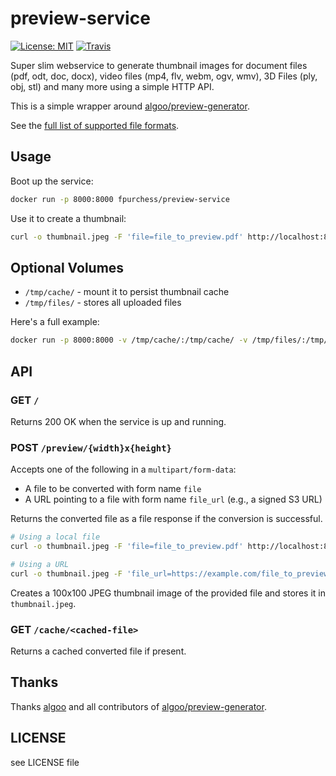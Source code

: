 # preview-service

[![License: MIT](https://img.shields.io/badge/License-MIT-yellow.svg)](https://opensource.org/licenses/MIT)
[![Travis](https://img.shields.io/travis/FPurchess/preview-service/master.svg?logo=travis)](https://travis-ci.org/FPurchess/preview-service)

Super slim webservice to generate thumbnail images for document files (pdf, odt, doc, docx), video files (mp4, flv, webm, ogv, wmv), 3D Files (ply, obj, stl) and many more using a simple HTTP API.

This is a simple wrapper around [algoo/preview-generator](https://github.com/algoo/preview-generator).

See the [full list of supported file formats](https://github.com/algoo/preview-generator#supported-file-formats).

## Usage

Boot up the service:

```bash
docker run -p 8000:8000 fpurchess/preview-service
```

Use it to create a thumbnail:

```bash
curl -o thumbnail.jpeg -F 'file=file_to_preview.pdf' http://localhost:8000/preview/100x100
```

## Optional Volumes

- `/tmp/cache/` - mount it to persist thumbnail cache
- `/tmp/files/` - stores all uploaded files

Here's a full example:

```bash
docker run -p 8000:8000 -v /tmp/cache/:/tmp/cache/ -v /tmp/files/:/tmp/files/ fpurchess/preview-service
```

## API

### GET `/`

Returns 200 OK when the service is up and running.

### POST `/preview/{width}x{height}`

Accepts one of the following in a `multipart/form-data`:
- A file to be converted with form name `file`
- A URL pointing to a file with form name `file_url` (e.g., a signed S3 URL)

Returns the converted file as a file response if the conversion is successful.

```bash
# Using a local file
curl -o thumbnail.jpeg -F 'file=file_to_preview.pdf' http://localhost:8000/preview/100x100

# Using a URL
curl -o thumbnail.jpeg -F 'file_url=https://example.com/file_to_preview.pdf' http://localhost:8000/preview/100x100
```

Creates a 100x100 JPEG thumbnail image of the provided file and stores it in `thumbnail.jpeg`.

### GET `/cache/<cached-file>`

Returns a cached converted file if present.

## Thanks

Thanks [algoo](https://github.com/algoo/) and all contributors of [algoo/preview-generator](https://github.com/algoo/preview-generator).

## LICENSE

see LICENSE file
